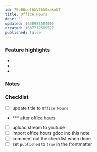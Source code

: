 ```yaml
---
id: 79pBUuofhkVt650xakmUT
title: Office Hours
desc: ''
updated: 1638981504005
created: 1637712589527
published: false
---
```


### Feature highlights
- 
- 
-

### Notes
<!-- Copy gdoc contents into here -->

### Checklist
- [ ] update title to `Office Hours`

- *** after office hours
- [ ] upload stream to youtube
- [ ] import office hours gdoc ino this note
- [ ] comment out the checklist when done
- [ ] set `published` to `true` in the frontmatter
